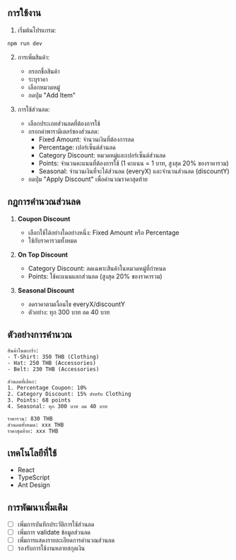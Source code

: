 ## การใช้งาน

1. เริ่มต้นโปรแกรม:

```bash
npm run dev
```

2. การเพิ่มสินค้า:
   - กรอกชื่อสินค้า
   - ระบุราคา
   - เลือกหมวดหมู่
   - กดปุ่ม "Add Item"

3. การใช้ส่วนลด:
   - เลือกประเภทส่วนลดที่ต้องการใช้
   - กรอกค่าพารามิเตอร์ของส่วนลด:
     - Fixed Amount: จำนวนเงินที่ต้องการลด
     - Percentage: เปอร์เซ็นต์ส่วนลด
     - Category Discount: หมวดหมู่และเปอร์เซ็นต์ส่วนลด
     - Points: จำนวนคะแนนที่ต้องการใช้ (1 คะแนน = 1 บาท, สูงสุด 20% ของราคารวม)
     - Seasonal: จำนวนเงินที่จะได้ส่วนลด (everyX) และจำนวนส่วนลด (discountY)
   - กดปุ่ม "Apply Discount" เพื่อคำนวณราคาสุดท้าย

## กฎการคำนวณส่วนลด

1. **Coupon Discount**
   - เลือกใช้ได้อย่างใดอย่างหนึ่ง: Fixed Amount หรือ Percentage
   - ใช้กับราคารวมทั้งหมด

2. **On Top Discount**
   - Category Discount: ลดเฉพาะสินค้าในหมวดหมู่ที่กำหนด
   - Points: ใช้คะแนนแลกส่วนลด (สูงสุด 20% ของราคารวม)

3. **Seasonal Discount**
   - ลดราคาตามเงื่อนไข everyX/discountY
   - ตัวอย่าง: ทุก 300 บาท ลด 40 บาท

## ตัวอย่างการคำนวณ

```
สินค้าในตะกร้า:
- T-Shirt: 350 THB (Clothing)
- Hat: 250 THB (Accessories)
- Belt: 230 THB (Accessories)

ส่วนลดที่เลือก:
1. Percentage Coupon: 10%
2. Category Discount: 15% สำหรับ Clothing
3. Points: 68 points
4. Seasonal: ทุก 300 บาท ลด 40 บาท

ราคารวม: 830 THB
ส่วนลดทั้งหมด: xxx THB
ราคาสุดท้าย: xxx THB
```

## เทคโนโลยีที่ใช้

- React
- TypeScript
- Ant Design

## การพัฒนาเพิ่มเติม

- [ ] เพิ่มการบันทึกประวัติการใช้ส่วนลด
- [ ] เพิ่มการ validate ข้อมูลส่วนลด
- [ ] เพิ่มการแสดงรายละเอียดการคำนวณส่วนลด
- [ ] รองรับการใช้งานหลายสกุลเงิน
